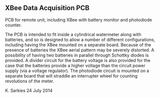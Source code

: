 XBee Data Acquisition PCB
-------------------------

PCB for remote unit, including XBee with battery monitor and photodiode
counter.

The PCB is intended to fit inside a cylindrical watermeter along with batteries,
and so is designed to allow a number of different configurations, including
having the XBee mounted on a separate board. Because of the presence of
batteries the XBee aerial pattern may be severely distorted. A possibility of
having two batteries in parallel through Schottky diodes is provided. A
divider circuit for the battery voltage is also provided for the case that
the batteries provide a higher voltage than the circuit power supply (via
a voltage regulator). The photodiode circuit is mounted on a separate board
that will straddle an interrupter wheel for counting revolutions of the meter.

K. Sarkies
24 July 2014


